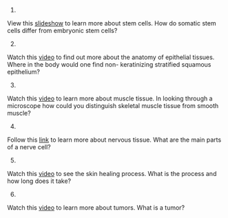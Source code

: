 1. 

View this [slideshow](http://openstax.org/l/stemcells) to learn more about
stem cells. How do somatic stem cells differ from embryonic stem cells?

2. 

Watch this [video](http://openstax.org/l/etissues) to find out more about the
anatomy of epithelial tissues. Where in the body would one find non-
keratinizing stratified squamous epithelium?

3. 

Watch this [video](http://openstax.org/l/musctissue) to learn more about
muscle tissue. In looking through a microscope how could you distinguish
skeletal muscle tissue from smooth muscle?

4. 

Follow this [link](http://openstax.org/l/nobel) to learn more about nervous
tissue. What are the main parts of a nerve cell?

5. 

Watch this [video](http://openstax.org/l/healingskin) to see the skin healing
process. What is the process and how long does it take?

6. 

Watch this [video](http://openstax.org/l/tumor) to learn more about tumors.
What is a tumor?

